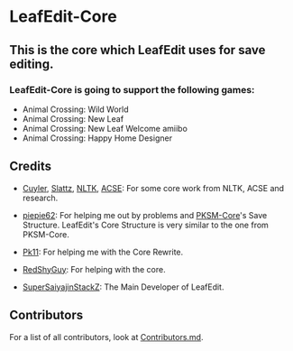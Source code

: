 # LeafEdit-Core

## This is the core which LeafEdit uses for save editing.

### LeafEdit-Core is going to support the following games:
- Animal Crossing: Wild World
- Animal Crossing: New Leaf
- Animal Crossing: New Leaf Welcome amiibo
- Animal Crossing: Happy Home Designer

## Credits
- [Cuyler](https://github.com/Cuyler36), [Slattz](https://github.com/Slattz), [NLTK](https://github.com/Slattz/NLTK), [ACSE](https://github.com/Cuyler36/ACSE): For some core work from NLTK, ACSE and research.

- [piepie62](https://github.com/piepie62): For helping me out by problems and [PKSM-Core](https://github.com/FlagBrew/PKSM-Core)'s Save Structure. LeafEdit's Core Structure is very similar to the one from PKSM-Core.

- [Pk11](https://github.com/Epicpkmn11): For helping me with the Core Rewrite.

- [RedShyGuy](https://github.com/RedShyGuy): For helping with the core.

- [SuperSaiyajinStackZ](https://github.com/SuperSaiyajinStackZ): The Main Developer of LeafEdit.

## Contributors
For a list of all contributors, look at [Contributors.md](https://github.com/Universal-Team/LeafEdit-Core/blob/master/Contributors.md).